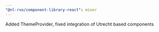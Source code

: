 ```yaml
---
"@nl-rvo/component-library-react": minor
---
```


Added ThemeProvider, fixed integration of Utrecht based components
